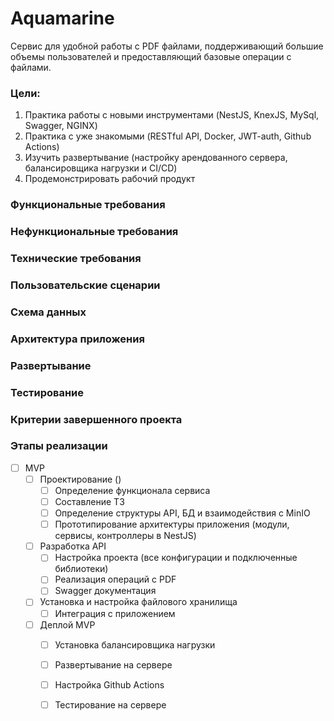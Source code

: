 # Aquamarine
Сервис для удобной работы с PDF файлами, поддерживающий большие объемы пользователей и предоставляющий базовые операции с файлами.

### Цели:
1. Практика работы с новыми инструментами (NestJS, KnexJS, MySql, Swagger, NGINX)
2. Практика с уже знакомыми (RESTful API, Docker, JWT-auth, Github Actions)
3. Изучить развертывание (настройку арендованного сервера, балансировщика нагрузки и CI/CD)
4. Продемонстрировать рабочий продукт

### Функциональные требования

### Нефункциональные требования

### Технические требования

### Пользовательские сценарии

### Схема данных

### Архитектура приложения

### Развертывание

### Тестирование

### Критерии завершенного проекта

### Этапы реализации
- [ ] MVP
  - [ ] Проектирование ()
    - [ ] Определение функционала сервиса
    - [ ] Составление ТЗ
    - [ ] Определение структуры API, БД и взаимодействия с MinIO
    - [ ] Прототипирование архитектуры приложения (модули, сервисы, контроллеры в NestJS)
  - [ ] Разработка API
    - [ ] Настройка проекта (все конфигурации и подключенные библиотеки)
    - [ ] Реализация операций с PDF
    - [ ] Swagger документация
  - [ ] Установка и настройка файлового хранилища
    - [ ] Интеграция с приложением
  - [ ] Деплой MVP
    - [ ] Установка балансировщика нагрузки
    - [ ] Развертывание на сервере
    - [ ] Настройка Github Actions
    - [ ] Тестирование на сервере

